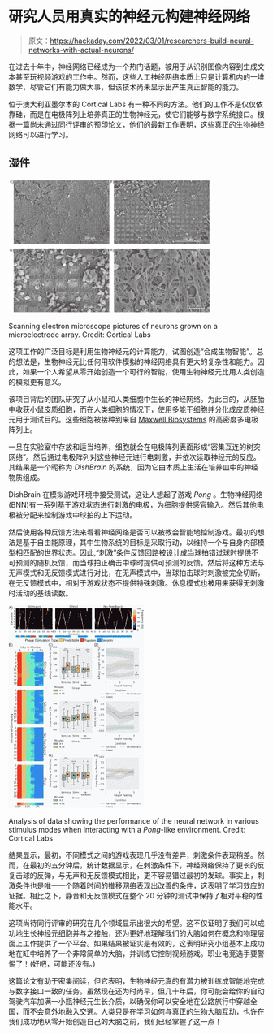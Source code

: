 # 研究人员用真实的神经元构建神经网络

> 原文：<https://hackaday.com/2022/03/01/researchers-build-neural-networks-with-actual-neurons/>

在过去十年中，神经网络已经成为一个热门话题，被用于从识别图像内容到生成文本甚至玩视频游戏的工作中。然而，这些人工神经网络本质上只是计算机内的一堆数学，尽管它们有能力做大事，但该技术尚未显示出产生真正智能的能力。

位于澳大利亚墨尔本的 Cortical Labs 有一种不同的方法。他们的工作不是仅仅依靠硅，而是在电极阵列上培养真正的生物神经元，使它们能够与数字系统接口。根据一篇尚未通过同行评审的预印论文，他们的最新工作表明，这些真正的生物神经网络可以进行学习。


## 湿件

![](img/3c6bfa17d6548c83c0b6901881f2d0f8.png)

Scanning electron microscope pictures of neurons grown on a microelectrode array. Credit: Cortical Labs

这项工作的广泛目标是利用生物神经元的计算能力，试图创造“合成生物智能”。总的想法是，生物神经元比任何用软件模拟的神经网络具有更大的复杂性和能力。因此，如果一个人希望从零开始创造一个可行的智能，使用生物神经元比用人类创造的模拟更有意义。

该项目背后的团队研究了从小鼠和人类细胞中生长的神经网络。为此目的，从胚胎中收获小鼠皮质细胞，而在人类细胞的情况下，使用多能干细胞并分化成皮质神经元用于测试目的。这些细胞被接种到来自 [Maxwell Biosystems](https://www.mxwbio.com/technology/?gclid=CjwKCAiA9tyQBhAIEiwA6tdCrMFEK1awdS-XHiO1djSx4txonUvcfCWtkNulrhsGWfIswcX7qNtV-hoCtbcQAvD_BwE) 的高密度多电极阵列上。

一旦在实验室中存放和适当培养，细胞就会在电极阵列表面形成“密集互连的树突网络”。然后通过电极阵列对这些神经元进行电刺激，并依次读取神经元的反应。其结果是一个昵称为 *DishBrain* 的系统，因为它由本质上生活在培养皿中的神经物质组成。

DishBrain 在模拟游戏环境中接受测试，这让人想起了游戏 *Pong* 。生物神经网络(BNN)有一系列基于游戏状态进行刺激的电极，为细胞提供感官输入。然后其他电极被分配来控制游戏中球拍的上下运动。

然后使用各种反馈方法来看看神经网络是否可以被教会智能地控制游戏。最初的想法是基于自由能原理，其中生物系统的目标是采取行动，以维持一个与自身内部模型相匹配的世界状态。因此,“刺激”条件反馈回路被设计成当球拍错过球时提供不可预测的随机反馈，而当球拍正确击中球时提供可预测的反馈。然后将这种方法与无声模式和无反馈模式进行对比，在无声模式中，当球拍击球时刺激被完全切断，在无反馈模式中，相对于游戏状态不提供特殊刺激。休息模式也被用来获得无刺激时活动的基线读数。

![](img/ffcf47b0bdb315191fd61a4c1119ade7.png)

Analysis of data showing the performance of the neural network in various stimulus modes when interacting with a *Pong*-like environment. Credit: Cortical Labs

结果显示，最初，不同模式之间的游戏表现几乎没有差异，刺激条件表现稍差。然而，在最初的五分钟后，统计数据显示，在刺激条件下，神经网络保持了更长的反复击球的反弹，与无声和无反馈模式相比，更不容易错过最初的发球。事实上，刺激条件也是唯一一个随着时间的推移网络表现出改善的条件，这表明了学习效应的证据。相比之下，静音和无反馈模式在整个 20 分钟的测试中保持了相对平稳的性能水平。

这项尚待同行评审的研究在几个领域显示出很大的希望。这不仅证明了我们可以成功地生长神经元细胞并与之接触，还为更好地理解我们的大脑如何在概念和物理层面上工作提供了一个平台。如果结果被证实是有效的，这表明研究小组基本上成功地在缸中培养了一个非常简单的大脑，并训练它控制视频游戏。职业电竞选手要警惕了！(好吧，可能还没有。)

这篇论文有助于密集阅读，但它表明，生物神经元真的有潜力被训练成智能地完成与数字接口一致的任务。虽然现在还为时尚早，但几十年后，你可能会给你的自动驾驶汽车加满一小瓶神经元生长介质，以确保你可以安全地在公路旅行中穿越全国，而不会意外地融入交通。人类只是在学习如何与真正的生物大脑互动，也许在我们成功地从零开始创造自己的大脑之前，我们已经掌握了这一点！